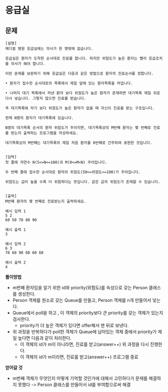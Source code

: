 # 응급실

## 문제
```
[설명]
메디컬 병원 응급실에는 의사가 한 명밖에 없습니다.

응급실은 환자가 도착한 순서대로 진료를 합니다. 하지만 위험도가 높은 환자는 빨리 응급조치를 의사가 해야 합니다.

이런 문제를 보완하기 위해 응급실은 다음과 같은 방법으로 환자의 진료순서를 정합니다.

• 환자가 접수한 순서대로의 목록에서 제일 앞에 있는 환자목록을 꺼냅니다.

• 나머지 대기 목록에서 꺼낸 환자 보다 위험도가 높은 환자가 존재하면 대기목록 제일 뒤로 다시 넣습니다. 그렇지 않으면 진료를 받습니다.

즉 대기목록에 자기 보다 위험도가 높은 환자가 없을 때 자신이 진료를 받는 구조입니다.

현재 N명의 환자가 대기목록에 있습니다.

N명의 대기목록 순서의 환자 위험도가 주어지면, 대기목록상의 M번째 환자는 몇 번째로 진료를 받는지 출력하는 프로그램을 작성하세요.

대기목록상의 M번째는 대기목록의 제일 처음 환자를 0번째로 간주하여 표현한 것입니다.


[입력]
첫 줄에 자연수 N(5<=N<=100)과 M(0<=M<N) 주어집니다.

두 번째 줄에 접수한 순서대로 환자의 위험도(50<=위험도<=100)가 주어집니다.

위험도는 값이 높을 수록 더 위험하다는 뜻입니다. 같은 값의 위험도가 존재할 수 있습니다.


[출력]
M번째 환자의 몇 번째로 진료받는지 출력하세요.
```
```
예시 입력 1 
5 2
60 50 70 80 90

예시 출력 1
3

예시 입력 2 
6 3
70 60 90 60 60 60

예시 출력 2
4
```

**풀이방법**
- m번째 환자임을 알기 위한 id와 priority(위험도)를 속성으로 갖는 Person 클래스를 생성한다.
- Person 객체를 원소로 갖는 Queue를 만들고, Person 객체를 n개 만들어서 넣는다.
- Queue에서 poll을 하고 , 이 객체의 priority보다 큰 priority를 갖는 객체가 있는지 검사한다.
    - priority가 더 높은 객체가 있다면 offer해서 맨 뒤로 보낸다.
- 위 과정을 반복하다가 poll한 객체가 Queue에 남아있는 객체 중에서 priority가 제일 높다면 다음과 같이 처리한다.
    - 이 객체의 id가 m이 아니라면, 진료를 받고(answer++) 위 과정을 다시 진행한다.
    - 이 객체의 id가 m이라면, 진료를 받고(answer++) 프로그램 종료
    
**얻어갈 것**
- m번째 객체가 무엇인지 어떻게 기억할 것인가에 대해서 고민하다가 문제를 해결하지 못했다 -> Person 클래스를 만들어서 id를 부여함으로써 해결